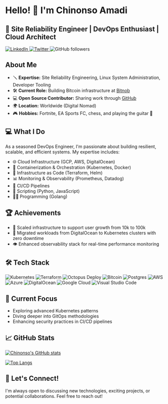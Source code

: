 # Hello! 👋 I'm Chinonso Amadi

## 🚀 Site Reliability Engineer | DevOps Enthusiast | Cloud Architect

<p align="left">
  <a href="https://www.linkedin.com/in/justice-amadi/">
    <img src="https://img.shields.io/badge/-LinkedIn-%233781da" alt="LinkedIn" />
  </a>
  <a href="https://www.twitter.com/jackhoudini__">
    <img src="https://img.shields.io/badge/-Twitter-%231DA1F2" alt="Twitter" />
  </a>
  <img src="https://img.shields.io/github/followers/NonsoAmadi10?label=Follow&style=social" alt="GitHub followers" />
</p>

## About Me

- 🪛 **Expertise:** Site Reliability Engineering, Linux System Administration, Developer Tooling
- 🛠️ **Current Role:** Building Bitcoin infrastructure at [Bitnob](https://github.com/bitnob)
- 💻 **Open Source Contributor:** Sharing work through [GitHub](https://github.com/NonsoAmadi10?tab=repositories&type=source)
- 🌍 **Location:** Worldwide (Digital Nomad)
- 🎮 **Hobbies:** Fortnite, EA Sports FC, chess, and playing the guitar 🎸

## 💻 What I Do

As a seasoned DevOps Engineer, I'm passionate about building resilient, scalable, and efficient systems. My expertise includes:

- 🌐 Cloud Infrastructure (GCP, AWS, DigitalOcean)
- 🐳 Containerization & Orchestration (Kubernetes, Docker)
- 🔧 Infrastructure as Code (Terraform, Helm)
- 📊 Monitoring & Observability (Prometheus, Datadog)
- 🚀 CI/CD Pipelines
- 🐍 Scripting (Python, JavaScript)
- 🧑‍💻 Programming (Golang)

## 🏆 Achievements

- 🚀 Scaled infrastructure to support user growth from 10k to 100k
- 🔄 Migrated workloads from DigitalOcean to Kubernetes clusters with zero downtime
- 👁️ Enhanced observability stack for real-time performance monitoring

## 🛠️ Tech Stack
![Kubernetes](https://img.shields.io/badge/kubernetes-%23326ce5.svg?style=for-the-badge&logo=kubernetes&logoColor=white)
![Terraform](https://img.shields.io/badge/terraform-%235835CC.svg?style=for-the-badge&logo=terraform&logoColor=white)
![Octopus Deploy](https://img.shields.io/badge/octopus%20deploy-0D80D8?style=for-the-badge&logo=octopusdeploy&logoColor=white)
![Bitcoin](https://img.shields.io/badge/Bitcoin-000?style=for-the-badge&logo=bitcoin&logoColor=white)
![Postgres](https://img.shields.io/badge/postgres-%23316192.svg?style=for-the-badge&logo=postgresql&logoColor=white)
![AWS](https://img.shields.io/badge/AWS-%23FF9900.svg?style=for-the-badge&logo=amazon-aws&logoColor=white)
![Azure](https://img.shields.io/badge/azure-%230072C6.svg?style=for-the-badge&logo=microsoftazure&logoColor=white)
![DigitalOcean](https://img.shields.io/badge/DigitalOcean-%230167ff.svg?style=for-the-badge&logo=digitalOcean&logoColor=white)
![Google Cloud](https://img.shields.io/badge/GoogleCloud-%234285F4.svg?style=for-the-badge&logo=google-cloud&logoColor=white)
![Visual Studio Code](https://img.shields.io/badge/Visual%20Studio%20Code-0078d7.svg?style=for-the-badge&logo=visual-studio-code&logoColor=white)

## 🌱 Current Focus

- Exploring advanced Kubernetes patterns
- Diving deeper into GitOps methodologies
- Enhancing security practices in CI/CD pipelines

## 📈 GitHub Stats

[![Chinonso's GitHub stats](https://github-readme-stats.vercel.app/api?username=NonsoAmadi10&show_icons=true&theme=radical)](https://github.com/anuraghazra/github-readme-stats)

[![Top Langs](https://github-readme-stats.vercel.app/api/top-langs/?username=NonsoAmadi10&hide=css,html)](https://github.com/anuraghazra/github-readme-stats)

## 🤝 Let's Connect!

I'm always open to discussing new technologies, exciting projects, or potential collaborations. Feel free to reach out!

